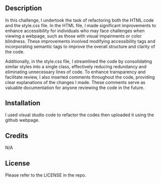 # <module-1-challange>

## Description

In this challenge, I undertook the task of refactoring both the HTML code and the style.css file. In the HTML file, I made significant improvements to enhance accessibility for individuals who may face challenges when viewing a webpage, such as those with visual impairments or color blindness. These improvements involved modifying accessibility tags and incorporating semantic tags to improve the overall structure and clarity of the code.

Additionally, in the style.css file, I streamlined the code by consolidating similar styles into a single class, effectively reducing redundancy and eliminating unnecessary lines of code. To enhance transparency and facilitate review, I also inserted comments throughout the code, providing clear explanations of the changes I made. These comments serve as valuable documentation for anyone reviewing the code in the future.

## Installation

I used visual studio code to refactor the codes then uploaded it using the github webpage. 

## Credits

N/A

## License 

Please refer to the LICENSE in the repo.